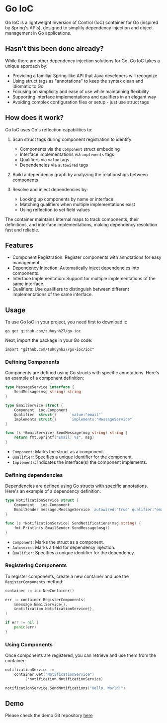 # Go IoC

Go IoC is a lightweight Inversion of Control (IoC) container for Go (inspired by Spring's APIs), designed to simplify dependency injection and object management in Go applications.

## Hasn't this been done already?

While there are other dependency injection solutions for Go, Go IoC takes a unique approach by:

- Providing a familiar Spring-like API that Java developers will recognize
- Using struct tags as "annotations" to keep the syntax clean and idiomatic to Go
- Focusing on simplicity and ease of use while maintaining flexibility
- Supporting interface implementations and qualifiers in an elegant way
- Avoiding complex configuration files or setup - just use struct tags

## How does it work?

Go IoC uses Go's reflection capabilities to:

1. Scan struct tags during component registration to identify:
   - Components via the `Component` struct embedding
   - Interface implementations via `implements` tags
   - Qualifiers via `value` tags
   - Dependencies via `autowired` tags

2. Build a dependency graph by analyzing the relationships between components

3. Resolve and inject dependencies by:
   - Looking up components by name or interface
   - Matching qualifiers when multiple implementations exist
   - Using reflection to set field values

The container maintains internal maps to track components, their definitions, and interface implementations, making dependency resolution fast and reliable.

## Features

- Component Registration: Register components with annotations for easy management.
- Dependency Injection: Automatically inject dependencies into components.
- Interface Implementation: Support for multiple implementations of the same interface.
- Qualifiers: Use qualifiers to distinguish between different implementations of the same interface.

## Usage

To use Go IoC in your project, you need first to download it:

```
go get github.com/tuhuynh27/go-ioc
```

Next, import the package in your Go code:

```
import "github.com/tuhuynh27/go-ioc/ioc"
```

### Defining Components

Components are defined using Go structs with specific annotations. Here's an example of a component definition:

```go
type MessageService interface {
	SendMessage(msg string) string
}

type EmailService struct {
	Component  ioc.Component
	Qualifier  struct{}      `value:"email"`
	Implements struct{}      `implements:"MessageService"`
}

func (s *EmailService) SendMessage(msg string) string {
    return fmt.Sprintf("Email: %s", msg)
}
```

- `Component`: Marks the struct as a component.
- `Qualifier`: Specifies a unique identifier for the component.
- `Implements`: Indicates the interface(s) the component implements.

### Defining dependencies

Dependencies are defined using Go structs with specific annotations. Here's an example of a dependency definition:

```go
type NotificationService struct {
	Component   ioc.Component
	EmailSender message.MessageService `autowired:"true" qualifier:"email"`
}

func (s *NotificationService) SendNotifications(msg string) {
	fmt.Println(s.EmailSender.SendMessage(msg))
}
```

- `Component`: Marks the struct as a component.
- `Autowired`: Marks a field for dependency injection.
- `Qualifier`: Specifies a unique identifier for the dependency.

### Registering Components

To register components, create a new container and use the `RegisterComponents` method:

```go
container := ioc.NewContainer()

err := container.RegisterComponents(
	&message.EmailService{},
	&notification.NotificationService{},
)

if err != nil {
	panic(err)
}
```

### Using Components

Once components are registered, you can retrieve and use them from the container:

```go
notificationService := 
    container.Get("NotificationService")
        .(*notification.NotificationService)

notificationService.SendNotifications("Hello, World!")
```

## Demo

Please check the demo Git repository [here](https://github.com/tuhuynh27/go-ioc-gin-demo)
